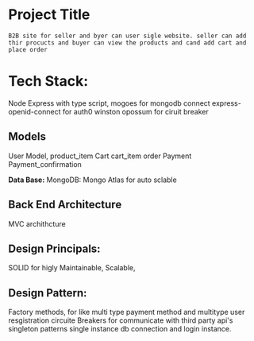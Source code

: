 
# Project Title

    B2B site for seller and byer can user sigle website. seller can add thir procucts and buyer can view the products and cand add cart and place order

# Tech Stack:
Node Express with type script,
mogoes for mongodb connect 
express-openid-connect for auth0 
winston 
opossum for ciruit breaker 

    
## Models
User Model,
product_item
Cart
cart_item
order
Payment
Payment_confirmation

**Data Base:** 
  MongoDB: Mongo Atlas for auto sclable
  
## Back End Architecture
MVC archithcture 

## Design Principals:
SOLID for higly Maintainable, Scalable,

## Design Pattern:
Factory methods, for like multi type payment method and multitype user resgistration
circuite Breakers for communicate with third party api's
singleton patterns single instance db connection and login instance.




